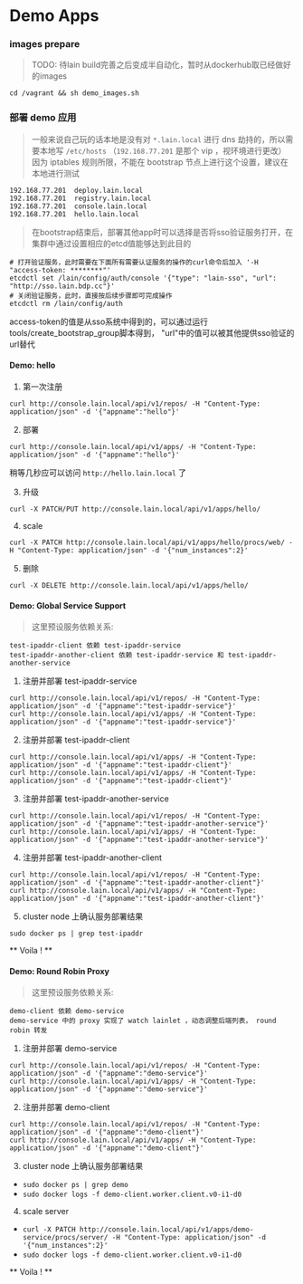# Demo Apps

### images prepare

>TODO: 待lain build完善之后变成半自动化，暂时从dockerhub取已经做好的images

```
cd /vagrant && sh demo_images.sh
```

### 部署 demo 应用

>一般来说自己玩的话本地是没有对 `*.lain.local` 进行 dns 劫持的，所以需要本地写 `/etc/hosts` （`192.168.77.201` 是那个 vip ，视环境进行更改）
>因为 iptables 规则所限，不能在 bootstrap 节点上进行这个设置，建议在本地进行测试
```
192.168.77.201  deploy.lain.local
192.168.77.201  registry.lain.local
192.168.77.201  console.lain.local
192.168.77.201  hello.lain.local
```

>在bootstrap结束后，部署其他app时可以选择是否将sso验证服务打开，在集群中通过设置相应的etcd值能够达到此目的
```
# 打开验证服务，此时需要在下面所有需要认证服务的操作的curl命令后加入 '-H "access-token: ********"'
etcdctl set /lain/config/auth/console '{"type": "lain-sso", "url": "http://sso.lain.bdp.cc"}'
# 关闭验证服务，此时，直接按后续步骤即可完成操作
etcdctl rm /lain/config/auth
```
access-token的值是从sso系统中得到的，可以通过运行tools/create_bootstrap_group脚本得到，
"url"中的值可以被其他提供sso验证的url替代

#### Demo: hello

1. 第一次注册

`curl http://console.lain.local/api/v1/repos/ -H "Content-Type: application/json" -d '{"appname":"hello"}'`

2. 部署

`curl http://console.lain.local/api/v1/apps/ -H "Content-Type: application/json" -d '{"appname":"hello"}'`

稍等几秒应可以访问 `http://hello.lain.local` 了

3. 升级

`curl -X PATCH/PUT http://console.lain.local/api/v1/apps/hello/`

4. scale

`curl -X PATCH http://console.lain.local/api/v1/apps/hello/procs/web/ -H "Content-Type: application/json" -d '{"num_instances":2}'`

5. 删除

`curl -X DELETE http://console.lain.local/api/v1/apps/hello/`

#### Demo: Global Service Support

>这里预设服务依赖关系:
```
test-ipaddr-client 依赖 test-ipaddr-service
test-ipaddr-another-client 依赖 test-ipaddr-service 和 test-ipaddr-another-service
```

1. 注册并部署 test-ipaddr-service

```
curl http://console.lain.local/api/v1/repos/ -H "Content-Type: application/json" -d '{"appname":"test-ipaddr-service"}'
curl http://console.lain.local/api/v1/apps/ -H "Content-Type: application/json" -d '{"appname":"test-ipaddr-service"}'
```

2. 注册并部署 test-ipaddr-client

```
curl http://console.lain.local/api/v1/apps/ -H "Content-Type: application/json" -d '{"appname":"test-ipaddr-client"}'
curl http://console.lain.local/api/v1/apps/ -H "Content-Type: application/json" -d '{"appname":"test-ipaddr-client"}'
```

3. 注册并部署 test-ipaddr-another-service

```
curl http://console.lain.local/api/v1/repos/ -H "Content-Type: application/json" -d '{"appname":"test-ipaddr-another-service"}'
curl http://console.lain.local/api/v1/apps/ -H "Content-Type: application/json" -d '{"appname":"test-ipaddr-another-service"}'
```

4. 注册并部署 test-ipaddr-another-client

```
curl http://console.lain.local/api/v1/repos/ -H "Content-Type: application/json" -d '{"appname":"test-ipaddr-another-client"}'
curl http://console.lain.local/api/v1/apps/ -H "Content-Type: application/json" -d '{"appname":"test-ipaddr-another-client"}'
```

5. cluster node 上确认服务部署结果

`sudo docker ps | grep test-ipaddr`

** Voila ! **

#### Demo: Round Robin Proxy

>这里预设服务依赖关系:
```
demo-client 依赖 demo-service
demo-service 中的 proxy 实现了 watch lainlet ，动态调整后端列表， round robin 转发
```

1.  注册并部署 demo-service

```
curl http://console.lain.local/api/v1/repos/ -H "Content-Type: application/json" -d '{"appname":"demo-service"}'
curl http://console.lain.local/api/v1/apps/ -H "Content-Type: application/json" -d '{"appname":"demo-service"}'
```

2. 注册并部署 demo-client

```
curl http://console.lain.local/api/v1/repos/ -H "Content-Type: application/json" -d '{"appname":"demo-client"}'
curl http://console.lain.local/api/v1/apps/ -H "Content-Type: application/json" -d '{"appname":"demo-client"}'
```

3. cluster node 上确认服务部署结果

- `sudo docker ps | grep demo`
- `sudo docker logs -f demo-client.worker.client.v0-i1-d0`

4. scale server

- `curl -X PATCH http://console.lain.local/api/v1/apps/demo-service/procs/server/ -H "Content-Type: application/json" -d '{"num_instances":2}'`
- `sudo docker logs -f demo-client.worker.client.v0-i1-d0`

** Voila ! **
